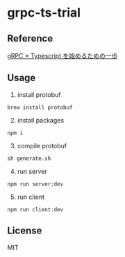 # grpc-ts-trial

## Reference
[gRPC × Typescript を始めるための一歩](https://qiita.com/ohs30359-nobuhara/items/f11857d5d3d9dbc6637b)

## Usage 
1. install protobuf
```
brew install protobuf
```
2. install packages
```
npm i
```

3. compile protobuf
```
sh generate.sh
```

4. run server
```
npm run server:dev
```

5. run client
```
npm run client:dev
```

## License
MIT